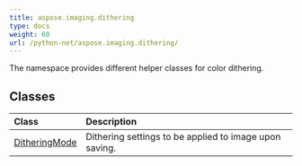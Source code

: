 ```yaml
---
title: aspose.imaging.dithering
type: docs
weight: 60
url: /python-net/aspose.imaging.dithering/
---
```



The namespace provides different helper classes for color dithering.

## **Classes**
|**Class**|**Description**|
| :- | :- |
|[DitheringMode](/imaging/python-net/aspose.imaging.dithering/ditheringmode/)|Dithering settings to be applied to image upon saving.|
